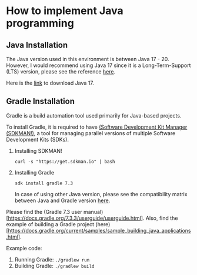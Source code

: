 # How to implement Java programming

## Java Installation

The Java version used in this environment is between Java 17 - 20.
However, I would recommend using Java 17 since it is a Long-Term-Support (LTS) version, please see the reference [here](https://www.oracle.com/java/technologies/java-se-support-roadmap.html).

Here is the [link](https://www.oracle.com/java/technologies/javase/jdk17-archive-downloads.html) to download Java 17.

## Gradle Installation

Gradle is a build automation tool used primarily for Java-based projects.

To install Gradle, it is required to have [(Software Development Kit Manager (SDKMAN!)](https://sdkman.io/), a tool for managing parallel versions of multiple Software Development Kits (SDKs).

1. Installing SDKMAN!
    
    `curl -s "https://get.sdkman.io" | bash`

2. Installing Gradle

    `sdk install gradle 7.3`

    In case of using other Java version, please see the compatibility matrix between Java and Gradle version [here](https://docs.gradle.org/current/userguide/compatibility.html).


Please find the (Gradle 7.3 user manual)[https://docs.gradle.org/7.3.3/userguide/userguide.html]. Also, find the example of building a Gradle project (here)[https://docs.gradle.org/current/samples/sample_building_java_applications.html].

Example code:

1. Running Gradle: `./gradlew run`
2. Building Gradle: `./gradlew build`